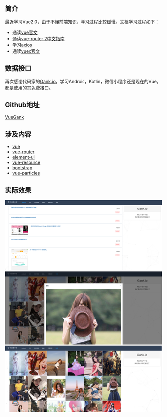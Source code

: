 ## 简介
最近学习Vue2.0，由于不懂前端知识，学习过程比较缓慢。文档学习过程如下：

- 通读[vue官文](https://cn.vuejs.org/v2/guide/)
- 通读[vue-router 2中文指南](https://router.vuejs.org/zh-cn/)
- 学习[axios](https://github.com/mzabriskie/axios)
- 通读[vuex官文](https://vuex.vuejs.org/zh-cn/)

## 数据接口
再次感谢代码家的[Gank.io](http://gank.io/api)，学习Android，Kotlin，微信小程序还是现在的Vue，都是使用的其免费接口。

## Github地址

[VueGank](https://github.com/onlyloveyd/vuegank)

## 涉及内容
- [vue](https://cn.vuejs.org/)
- [vue-router](https://router.vuejs.org/zh-cn/)
- [element-ui](http://element.eleme.io/#/)
- [vue-resource](https://github.com/pagekit/vue-resource)
- [bootstrap](http://www.bootcss.com/)
- [vue-particles](https://github.com/creotip/vue-particles)

## 实际效果
![pic1](/screenshot/pic1.png "")
![pic2](/screenshot/pic2.png "")
![pic3](/screenshot/pic3.png "")



